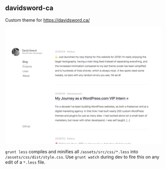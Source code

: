 ## davidsword-ca

Custom theme for https://davidsword.ca/

![screenshot](screenshot.png)

`grunt less` compiles and minifies all `/assets/src/css/*.less` into `/assets/css/dist/style.css`. Use `grunt watch` during dev to fire this on any edit of a `*.less` file.
